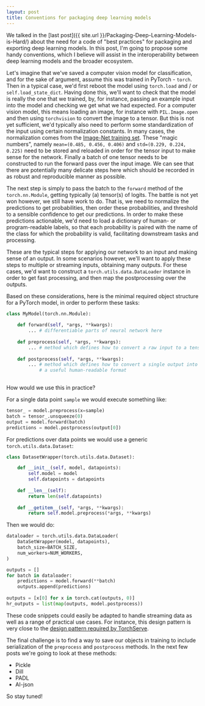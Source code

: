 ```yaml
---
layout: post
title: Conventions for packaging deep learning models
---
```


We talked in the [last post]({{ site.url }}/Packaging-Deep-Learning-Models-is-Hard/) about the need for a code of "best practices" for packaging and exporting deep learning models. In this post, I'm going to propose some handy conventions, which I believe will assist in the interoperability between deep learning models and the broader ecosystem.

Let's imagine that we've saved a computer vision model for classification, and for the sake of argument, assume this was trained in PyTorch - `torch`. Then in a typical case, we'd first reboot the model using `torch.load` and / or `self.load_state_dict`. Having done this, we'll want to check that the model is really the one that we trained, by, for instance, passing an example input into the model and checking we get what we had expected. For a computer vision model, this means loading an image, for instance with `PIL.Image.open` and then using `torchvision` to convert the image to a tensor. But this is not yet sufficient, we'd typically also need to perform some standardization of the input using certain normalization constants. In many cases, the normalization comes from the [Image-Net training set](https://discuss.pytorch.org/t/how-to-preprocess-input-for-pre-trained-networks/683/8). These "magic numbers", namely `mean=(0.485, 0.456, 0.406)` and `std=(0.229, 0.224, 0.225)` need to be stored and reloaded in order for the tensor input to make sense for the network. Finally a batch of one tensor needs to be constructed to run the forward pass over the input image. We can see that there are potentially many delicate steps here which should be recorded in as robust and reproducible manner as possible.

The next step is simply to pass the batch to the `forward` method of the `torch.nn.Module`, getting typically (a) tensor(s) of logits. The battle is not yet won however, we still have work to do. That is, we need to normalize the predictions to get probabilities, then order these probabilities, and threshold to a sensible confidence to get our predictions. In order to make these predictions actionable, we'd need to load a dictionary of human- or program-readable labels, so that each probability is paired with the name of the class for which the probability is valid, facilitating downstream tasks and processing.

These are the typical steps for applying our network to an input and making sense of an output. In some scenarios however, we'll want to apply these steps to multiple or streaming inputs, obtaining many outputs. For these cases, we'd want to construct a `torch.utils.data.DataLoader` instance in order to get fast processing, and then map the postprocessing over the outputs.

Based on these considerations, here is the minimal required object structure for a PyTorch model, in order to perform these tasks:

```python
class MyModel(torch.nn.Module):
  
    def forward(self, *args, **kwargs):
      	... # differentiable parts of neural network here
       
    def preprocess(self, *args, **kwargs):
        ... # method which defines how to convert a raw input to a tensor
        
    def postprocess(self, *args, **kwargs):
        ... # method which defines how to convert a single output into 
            # a useful human-readable format
      
```

How would we use this in practice?

For a single data point `sample` we would execute something like:

```python
tensor_ = model.preprocess(x=sample)
batch = tensor_.unsqueeze(0)
output = model.forward(batch)
predictions = model.postprocess(output[0])
```

For predictions over data points we would use a generic `torch.utils.data.Dataset`:

```python
class DatasetWrapper(torch.utils.data.Dataset):

    def __init__(self, model, datapoints):
        self.model = model
        self.datapoints = datapoints
        
    def __len__(self):
        return len(self.datapoints)
        
    def __getitem__(self, *args, **kwargs):
        return self.model.preprocess(*args, **kwargs)
```

Then we would do:

```python
dataloader = torch.utils.data.DataLoader(
    DataSetWrapper(model, datapoints),
    batch_size=BATCH_SIZE,
    num_workers=NUM_WORKERS,
)

outputs = []
for batch in dataloader:
    predictions = model.forward(**batch)
    outputs.append(predictions)
    
outputs = [x[0] for x in torch.cat(outputs, 0)]
hr_outputs = list(map(outputs, model.postprocess))
```

These code snippets could easily be adapted to handle streaming data as well as a range of practical use cases. For instance, this design pattern is very close to the [design pattern required by TorchServe](https://pytorch.org/serve/custom_service.html#writing-a-custom-handler-from-scratch-for-prediction-and-explanations-request).

The final challenge is to find a way to save our objects in training to include serialization of the `preprocess` and `postprocess` methods. In the next few posts we're going to look at these methods:

- Pickle
- Dill
- PADL
- AI-json

So stay tuned!

